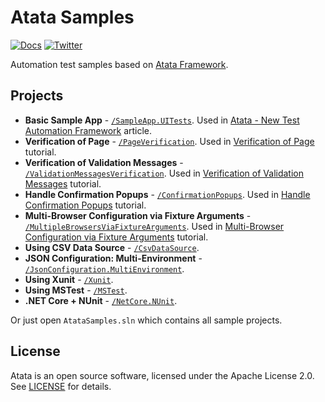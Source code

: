 # Atata Samples

[![Docs](https://img.shields.io/badge/docs-Atata_Framework-orange.svg)](https://atata-framework.github.io/)
[![Twitter](https://img.shields.io/badge/follow-@AtataFramework-blue.svg)](https://twitter.com/AtataFramework)

Automation test samples based on [Atata Framework](https://atata-framework.github.io/).

## Projects

- **Basic Sample App** - [`/SampleApp.UITests`](./tree/master/SampleApp.UITests).
  Used in [Atata - New Test Automation Framework](https://www.codeproject.com/Articles/1158365/Atata-New-Test-Automation-Framework) article.
- **Verification of Page** - [`/PageVerification`](../../tree/master/PageVerification).
  Used in [Verification of Page](https://atata-framework.github.io/tutorials/verification-of-page/) tutorial.
- **Verification of Validation Messages** - [`/ValidationMessagesVerification`](tree/master/ValidationMessagesVerification).
  Used in [Verification of Validation Messages](https://atata-framework.github.io/tutorials/verification-of-validation-messages/) tutorial.
- **Handle Confirmation Popups** - [`/ConfirmationPopups`](tree/master/ConfirmationPopups).
  Used in [Handle Confirmation Popups](https://atata-framework.github.io/tutorials/handle-confirmation-popups/) tutorial.
- **Multi-Browser Configuration via Fixture Arguments** - [`/MultipleBrowsersViaFixtureArguments`](tree/master/MultipleBrowsersViaFixtureArguments).
  Used in [Multi-Browser Configuration via Fixture Arguments](https://atata-framework.github.io/tutorials/multi-browser-configuration-via-fixture-arguments/) tutorial.
- **Using CSV Data Source** - [`/CsvDataSource`](tree/master/CsvDataSource).
- **JSON Configuration: Multi-Environment** - [`/JsonConfiguration.MultiEnvironment`](tree/master/JsonConfiguration.MultiEnvironment).
- **Using Xunit** - [`/Xunit`](tree/master/Xunit).
- **Using MSTest** - [`/MSTest`](tree/master/MSTest).
- **.NET Core + NUnit** - [`/NetCore.NUnit`](tree/master/NetCore.NUnit).

Or just open `AtataSamples.sln` which contains all sample projects.

## License

Atata is an open source software, licensed under the Apache License 2.0. See [LICENSE](LICENSE) for details.